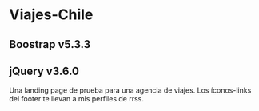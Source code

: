 # Viajes-Chile

## Boostrap v5.3.3
## jQuery v3.6.0

Una landing page de prueba para una agencia de viajes.
Los íconos-links del footer te llevan a mis perfiles de rrss.
